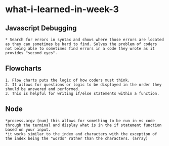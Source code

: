 # what-i-learned-in-week-3

## Javascript Debugging
    * Search for errors in syntax and shows where those errors are located as they can sometimes be hard to find. Solves the problem of coders not being able to sometimes find errors in a code they wrote as it provides "second eyes".

## Flowcharts
    1. Flow charts puts the logic of how coders must think. 
    2. It allows for questions or logic to be displayed in the order they should be answered and performed.
    3. This is helpful for writing if/else statements within a function.

## Node 
    *process.argv [num] this allows for something to be run in vs code through the terminal and display what is in the if statement function based on your input.
    *it works similar to the index and characters with the exception of the index being the "words" rather than the characters. (array)